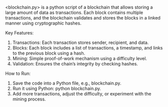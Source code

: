 <blockchain.py> is a python script of a blockchain that allows storing a large amount of data as transactions. Each block contains multiple transactions, and the blockchain validates and stores the blocks in a linked manner using cryptographic hashes.

Key Features:
1.    Transactions: Each transaction stores sender, recipient, and data.
2.    Blocks: Each block includes a list of transactions, a timestamp, and links to the previous block using a hash.
3.    Mining: Simple proof-of-work mechanism using a difficulty level.
4.    Validation: Ensures the chain’s integrity by checking hashes.

How to Run:
1.    Save the code into a Python file, e.g., blockchain.py.
2.    Run it using Python: python blockchain.py.
3.    Add more transactions, adjust the difficulty, or experiment with the mining process.
